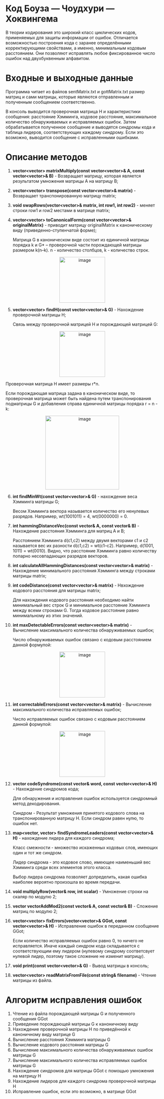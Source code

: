 # Код Боуза — Чоудхури — Хоквингема
В теории кодирования это широкий класс циклических кодов, применяемых для защиты информации от ошибок. Отличается возможностью построения кода с заранее определёнными корректирующими свойствами, а именно, минимальным кодовым расстоянием. Они позволяют исправлять любое фиксированное число ошибок над двухбуквенным алфавитом.
# Входные и выходные данные
Программа читает из файлов sentMatrix.txt и gottMatrix.txt размер матриц и сами матрицы, которые являются отправленным и полученным сообщением соответственно. 

В консоль выводится проверочная матрица H и характеристики сообщения: расстояние Хэмминга, кодовое расстояние, максимальное количество обнаруживаемых и исправляемых ошибок.
Затем обрабатывается полученное сообщение и выводятся синдромы кода и таблица лидеров, соответствующих каждому синдрому.
Если это возможно, выводится сообщение с исправленными ошибками.

# Описание методов 
1. **vector<vector<int>> matrixMultiply(const vector<vector<int>>& A, const vector<vector<int>>& B)** - Возвращает матрицу, которая является результатом умножения матрицы A на матрицу B;
2. **vector<vector<int>> transpose(const vector<vector<int>>& matrix)** - Возвращает транспонированную матрицу matrix;
3. **void swapRows(vector<vector<int>>& matrix, int row1, int row2)** - меняет строки row1 и row2 местами в матрице matrix;
4. **vector<vector<int>> toCanonicalForm(const vector<vector<int>>& originalMatrix)** - приводит матрицу originalMatrix к каноническому виду (приведенно-ступенчатой форме);

   Матрица G в каноническом виде состоит из единичной матрицы порядка k и G* – проверочной части порождающей матрицы размером k(n–k).
   n - количество столбцов, k - количество строк.
<p align="center">
<img width="150" alt="image" src="https://github.com/user-attachments/assets/474e72da-bb5f-4dec-9253-9beddb7becbb" />
</p>
   

5. **vector<vector<int>> findH(const vector<vector<int>>& G)** - Нахождение проверочной матрицы H;

    Связь между проверочной матрицей H и порождающей матрицей G:

<p align="center">
<img width="150" alt="image" src="https://github.com/user-attachments/assets/d6dd2652-1817-440e-a70d-e4d4be3fd89e" />
</p>
   Проверочная матрица H имеет размеры r*n.
   
   Если порождающая матрица задана в каноническом виде, то проверочная матрица может быть найдена путем транспонирования подматрицы G и добавления справа единичной матрицы порядка r = n - k:
 
<p align="center">
<img width="242" alt="image" src="https://github.com/user-attachments/assets/b00f9a5a-bb29-4d09-8742-70648e29b813" />
</p>

6. **int findMinWt(const vector<vector<int>>& G)** - нахождение веса Хэмминга матрицы G;

   Весом Хэмминга вектора называется количество его ненулевых разрядов. Например, wt(1001011) = 4, wt(0000000) = 0.
   
8. **int hammingDistanceVec(const vector<int>& A, const vector<int>& B)** - Нахождение расстояния Хэмминга для матриц A и B;

   Расстоянием Хэмминга d(c1,c2) между двумя векторами c1 и c2 называется вес их разности d(c1,c2) = wt(c1–c2). Например, d(1001, 1011) = wt(0010).
   Видно, что расстояние Хэмминга равно количеству попарно несовпадающих разрядов векторов.
    
9. **int calculateAllHammingDistances(const vector<vector<int>>& matrix)** - Нахождение минимального расстояния Хэмминга между строками матрицы matrix;
   
10. **int codeDistance(const vector<vector<int>>& matrix)** - Нвхождение кодового расстояния для матрицы matrix;

       Для нахождения кодового расстояния необходимо найти минимальный вес строк G и минимальное расстояние Хэмминга между всеми строками G. Тогда кодовое расстояние равно минимальному из этих значений.
   
11. **int maxDetectableErrors(const vector<vector<int>>& matrix)** - Вычисление максимального количества обнаруживаемых ошибок;

       Число обнаруживаемых ошибок связано с кодовым расстоянием данной формулой:
   <p align="center">
<img width="150" alt="image" src="https://github.com/user-attachments/assets/8e0e455a-eeb7-4f45-8ffc-83cb984e2c82" />
</p>

11. **int correctableErrors(const vector<vector<int>>& matrix)** - Вычисление максимального количества исправляемых ошибок;
   
    Число исправляемых ошибок связано с кодовым расстоянием данной формулой:
<p align="center">
<img width="150" alt="image" src="https://github.com/user-attachments/assets/3bd90ede-b233-4732-bd01-04b1f206a617" />
</p>

12. **vector<int> codeSyndrome(const vector<int>& word, const vector<vector<int>>& H)** - Нахождение синдромов кода;

       Для обнаружения и исправления ошибок используется синдромный метод декодирования.
    
       Синдром - Результат умножения принятого кодового слова на транспонированную матрицу H. Если синдром равен нулю, то ошибок нет.
   
14. **map<vector<int>, vector<int>> findSyndromeLeaders(const vector<vector<int>>& H)** - нахождение лидера для каждого синдрома;

       Класс смежности - множество искаженных кодовых слов, имеющих один и тот же синдром.
    
       Лидер синдрома - это кодовое слово, имеющее наименьший вес Хэмминга среди всех элементов этого класса.
    
       Выбор лидера синдрома позволяет допределить, какая ошибка наиболее вероятно произошла во время передачи.
   
16. **void multiplyRow(vector<int>& row, int scalar)** - Умножение строки на скаляр по модулю 2;
    
17. **vector<int> vectorAddMod2(const vector<int>& A, const vector<int>& B)** - Сложение матриц по модулю 2;
    
18. **vector<vector<int>> fixErrors(vector<vector<int>>& GGot, const vector<vector<int>>& H)** - Исправление ошибок в переданном сообщение GGot;

    Если количество исправляемых ошибок равно 0, то ничего не исправляется.
    Иначе каждый синдром кода складывается с соответствующим ему лидером (нулевому синдрому соответсвует нулевой лидер, поэтому такое сложение не изменит матрицу).
    
19. **void print(const vector<vector<int>>& G)** - Вывод матрицы в консоль;
    
20. **vector<vector<int>> readMatrixFromFile(const string& filename)** - Чтение матрицы из файла.

# Алгоритм исправления ошибок 
   1. Чтение из файла порождающей матрицы G и полученного сообщения GGot
   2. Приведение порождающей матрицы G к каноничному виду
   3. Нахождение проверочной матрицы H по приведённой к каноничному виду матрице G
   4. Вычисление расстояния Хэмминга матрицы G
   5. Вычисление кодового расстояния матрицы G
   6. Вычисление максимального количества обнаруживаемых ошибок матрицы G
   7. Вычисление максимального количества исправляемых ошибок матрицы G
   8. Нахождение синдромов для матрицы GGot с помощью умножения на матрицу H
   9. Нахождение лидеров для каждого синдрома проверочной матрицы H
   10. Исправление ошибок, если это возможно, в матрице GGot


